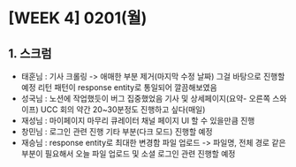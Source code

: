 # [WEEK 4] 0201(월)

## 1. 스크럼

- 태훈님 : 기사 크롤링 -> 애매한 부분 제거(마지막 수정 날짜)
               그걸 바탕으로 진행할 예정
               리턴 패턴이 response entity로 통일되어 깔끔해보였음
- 성국님 : 노션에 작업했듯이 버그 집중했었음
               기사 및 상세페이지(요약- 오른쪽 스와이프)
               UCC 회의 약간 20~30분정도 진행하고 싶다(매일)
- 재성님 : 마이페이지 마무리
               큐레이터 채널 페이지
               UI 할 수 있을만큼 진행
- 창민님 : 로그인 관련 진행
               기타 부분(다크 모드) 진행할 예정
- 재승님 : response entity로 최대한 변경함
               파일 업로드 -> 파일명, 전체 경로 같은 부분이 필요해서
               오늘 파일 업로드 및 소셜 로그인 관련 진행할 예정

